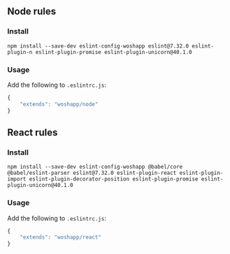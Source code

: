 ## Node rules

### Install
```
npm install --save-dev eslint-config-woshapp eslint@7.32.0 eslint-plugin-n eslint-plugin-promise eslint-plugin-unicorn@40.1.0
```

### Usage
Add the following to `.eslintrc.js`:

```javascript
{
    "extends": "woshapp/node"
}
```

## React rules

### Install
```
npm install --save-dev eslint-config-woshapp @babel/core @babel/eslint-parser eslint@7.32.0 eslint-plugin-react eslint-plugin-import eslint-plugin-decorator-position eslint-plugin-promise eslint-plugin-unicorn@40.1.0
```

### Usage
Add the following to `.eslintrc.js`:
```javascript
{
    "extends": "woshapp/react"
}
```